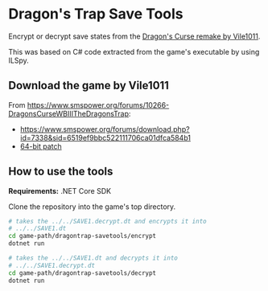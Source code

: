 # Dragon's Trap Save Tools

Encrypt or decrypt save states from the [Dragon's Curse remake by Vile1011](https://www.smspower.org/forums/10266-DragonsCurseWBIIITheDragonsTrap).

This was based on C# code extracted from the game's executable by using ILSpy.

## Download the game by Vile1011

From https://www.smspower.org/forums/10266-DragonsCurseWBIIITheDragonsTrap:

- https://www.smspower.org/forums/download.php?id=7338&sid=6519ef9bbc522111706ca01dfca584b1
- [64-bit patch](https://www.smspower.org/forums/download.php?id=7337&sid=6519ef9bbc522111706ca01dfca584b1)

## How to use the tools

**Requirements:** .NET Core SDK

Clone the repository into the game's top directory.

```sh
# takes the ../../SAVE1.decrypt.dt and encrypts it into
# ../../SAVE1.dt
cd game-path/dragontrap-savetools/encrypt
dotnet run

# takes the ../../SAVE1.dt and decrypts it into
# ../../SAVE1.decrypt.dt
cd game-path/dragontrap-savetools/decrypt
dotnet run
```